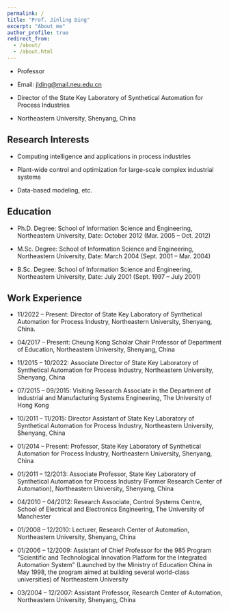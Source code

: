 ```yaml
---
permalink: /
title: "Prof. Jinling Ding"
excerpt: "About me"
author_profile: true
redirect_from: 
  - /about/
  - /about.html
---
```

+ Professor

+ Email: jlding@mail.neu.edu.cn

+ Director of the State Key Laboratory of Synthetical Automation for Process Industries
  
+ Northeastern University, Shenyang, China

Research Interests
------
+ Computing intelligence and applications in process industries

+ Plant-wide control and optimization for large-scale complex industrial systems

+ Data-based modeling, etc.

Education
------
+ Ph.D. Degree: School of Information Science and Engineering, Northeastern University, Date: October 2012 (Mar. 2005 – Oct. 2012)
  
+ M.Sc. Degree: School of Information Science and Engineering, Northeastern University, Date: March 2004 (Sept. 2001 – Mar. 2004)
  
+ B.Sc. Degree: School of Information Science and Engineering, Northeastern University, Date: July 2001 (Sept. 1997 – July 2001)

Work Experience
------
+ 11/2022 – Present: Director of State Key Laboratory of Synthetical Automation for Process Industry, Northeastern University, Shenyang, China.

+ 04/2017 – Present: Cheung Kong Scholar Chair Professor of Department of Education, Northeastern University, Shenyang, China

+ 11/2015 – 10/2022: Associate Director of State Key Laboratory of Synthetical Automation for Process Industry, Northeastern University, Shenyang, China

+ 07/2015 – 09/2015: Visiting Research Associate in the Department of Industrial and Manufacturing Systems Engineering, The University of Hong Kong

+ 10/2011 – 11/2015: Director Assistant of State Key Laboratory of Synthetical Automation for Process Industry, Northeastern University, Shenyang, China

+ 01/2014 – Present: Professor, State Key Laboratory of Synthetical Automation for Process Industry, Northeastern University, Shenyang, China

+ 01/2011 – 12/2013: Associate Professor, State Key Laboratory of Synthetical Automation for Process Industry (Former Research Center of Automation), Northeastern University, Shenyang, China

+ 04/2010 – 04/2012: Research Associate, Control Systems Centre, School of Electrical and Electronics Engineering, The University of Manchester

+ 01/2008 – 12/2010: Lecturer, Research Center of Automation, Northeastern University, Shenyang, China

+ 01/2006 – 12/2009: Assistant of Chief Professor for the 985 Program “Scientific and Technological Innovation Platform for the Integrated Automation System” (Launched by the Ministry of Education China in May 1998, the program aimed at building several world-class universities) of Northeastern University
  
+ 03/2004 – 12/2007: Assistant Professor, Research Center of Automation, Northeastern University, Shenyang, China
